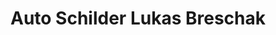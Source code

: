 ---
title: "Auto Schilder Lukas Breschak"
url: /juelich/auto-schilder-lukas-breschak/
shop: Autoteile
---